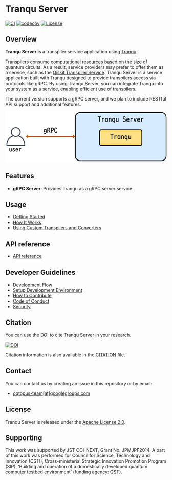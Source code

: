 # Tranqu Server

[![CI](https://github.com/oqtopus-team/tranqu-server/actions/workflows/ci.yaml/badge.svg)](https://github.com/oqtopus-team/tranqu-server/actions/workflows/ci.yaml)
[![codecov](https://codecov.io/gh/oqtopus-team/tranqu-server/graph/badge.svg?token=RCXTMMXOMV)](https://codecov.io/gh/oqtopus-team/tranqu-server)
[![License](https://img.shields.io/badge/License-Apache_2.0-blue.svg)](https://opensource.org/licenses/Apache-2.0)

## Overview

**Tranqu Server** is a transpiler service application using [Tranqu](https://tranqu.readthedocs.io/).

Transpilers consume computational resources based on the size of quantum circuits. As a result, service providers may prefer to offer them as a service, such as the [Qiskit Transpiler Service](https://docs.quantum.ibm.com/guides/qiskit-transpiler-service).
Tranqu Server is a service application built with Tranqu designed to provide transpilers access via protocols like gRPC. By using Tranqu Server, you can integrate Tranqu into your system as a service, enabling efficient use of transpilers.

The current version supports a gRPC server, and we plan to include RESTful API support and additional features.

![Tranqu Server](./asset/overview.png)

## Features

- **gRPC Server**: Provides Tranqu as a gRPC server service.

## Usage

- [Getting Started](./usage/getting_started.ipynb)
- [How It Works](./usage/how_it_works.ipynb)
- [Using Custom Transpilers and Converters](./usage/custom.ipynb)

## API reference

- [API reference](./reference/API_reference.md)

## Developer Guidelines

- [Development Flow](./developer_guidelines/index.md)
- [Setup Development Environment](./developer_guidelines/setup.md)
- [How to Contribute](./CONTRIBUTING.md)
- [Code of Conduct](./CODE_OF_CONDUCT.md)
- [Security](./SECURITY.md)

## Citation

You can use the DOI to cite Tranqu Server in your research.

[![DOI](https://zenodo.org/badge/907141992.svg)](https://zenodo.org/badge/latestdoi/907141992)

Citation information is also available in the [CITATION](https://github.com/oqtopus-team/tranqu-server/blob/main/CITATION.cff) file.

## Contact

You can contact us by creating an issue in this repository or by email:

- [oqtopus-team[at]googlegroups.com](mailto:oqtopus-team[at]googlegroups.com)

## License

Tranqu Server is released under the [Apache License 2.0](https://github.com/oqtopus-team/tranqu-server/blob/main/LICENSE).

## Supporting

This work was supported by JST COI-NEXT, Grant No. JPMJPF2014.
A part of this work was performed for Council for Science, Technology and Innovation (CSTI), Cross-ministerial Strategic Innovation Promotion Program (SIP), ‘Building and operation of a domestically developed quantum computer testbed environment’ (funding agency: QST).
